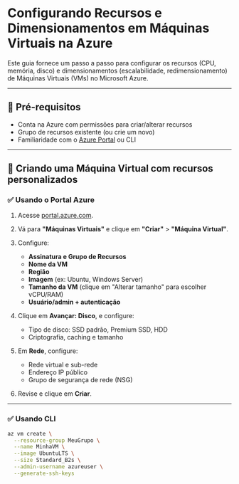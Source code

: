 # Configurando Recursos e Dimensionamentos em Máquinas Virtuais na Azure

Este guia fornece um passo a passo para configurar os recursos (CPU, memória, disco) e dimensionamentos (escalabilidade, redimensionamento) de Máquinas Virtuais (VMs) no Microsoft Azure.

---

## 📌 Pré-requisitos

- Conta na Azure com permissões para criar/alterar recursos
- Grupo de recursos existente (ou crie um novo)
- Familiaridade com o [Azure Portal](https://portal.azure.com) ou CLI

---

## 🚀 Criando uma Máquina Virtual com recursos personalizados

### ✅ Usando o Portal Azure

1. Acesse [portal.azure.com](https://portal.azure.com).
2. Vá para **"Máquinas Virtuais"** e clique em **"Criar"** > **"Máquina Virtual"**.
3. Configure:
   - **Assinatura e Grupo de Recursos**
   - **Nome da VM**
   - **Região**
   - **Imagem** (ex: Ubuntu, Windows Server)
   - **Tamanho da VM** (clique em "Alterar tamanho" para escolher vCPU/RAM)
   - **Usuário/admin + autenticação**

4. Clique em **Avançar: Disco**, e configure:
   - Tipo de disco: SSD padrão, Premium SSD, HDD
   - Criptografia, caching e tamanho

5. Em **Rede**, configure:
   - Rede virtual e sub-rede
   - Endereço IP público
   - Grupo de segurança de rede (NSG)

6. Revise e clique em **Criar**.

---

### ✅ Usando CLI

```bash
az vm create \
  --resource-group MeuGrupo \
  --name MinhaVM \
  --image UbuntuLTS \
  --size Standard_B2s \
  --admin-username azureuser \
  --generate-ssh-keys
